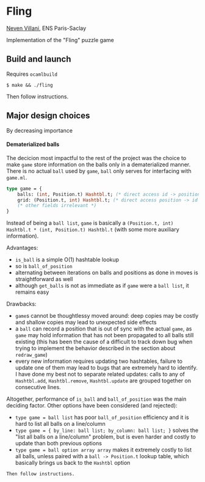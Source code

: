 # Fling

[Neven Villani](https://github.com/Vanille-N), ENS Paris-Saclay

Implementation of the "Fling" puzzle game

## Build and launch

Requires `ocamlbuild`

```
$ make && ./fling
```
Then follow instructions.

## Major design choices
By decreasing importance

#### Dematerialized balls

The decicion most impactful to the rest of the project was the choice to make `game` store information on the balls only in a dematerialized manner. There is no actual `ball` used by `game`, `ball` only serves for interfacing with `game.ml`.

```ocaml
type game = {
    balls: (int, Position.t) Hashtbl.t; (* direct access id -> position *)
    grid: (Position.t, int) Hashtbl.t; (* direct access position -> id *)
    (* other fields irrelevant *)
}
```

Instead of being a `ball list`, `game` is basically a `(Position.t, int) Hashtbl.t * (int, Position.t) Hashtbl.t` (with some more auxiliary information).

Advantages:
- `is_ball` is a simple O(1) hashtable lookup
- so is `ball_of_position`
- alternating between iterations on balls and positions as done in moves is straightforward as well
- although `get_balls` is not as immediate as if `game` were a `ball list`, it remains easy

Drawbacks:
- `game`s cannot be thoughtlessy moved around: deep copies may be costly and shallow copies may lead to unexpected side effects
- a `ball` can record a position that is out of sync with the actual `game`, as `game` may hold information that has not been propagated to all balls still existing (this has been the cause of a difficult to track down bug when trying to implement the behavior described in the section about `redraw_game`)
- every new information requires updating two hashtables, failure to update one of them may lead to bugs that are extremely hard to identify. I have done my best not to separate related updates: calls to any of `Hashtbl.add`, `Hashtbl.remove`, `Hashtbl.update` are grouped together on consecutive lines.

Altogether, performance of `is_ball` and `ball_of_position` was the main deciding factor.
Other options have been considered (and rejected):
- `type game = ball list` has poor `ball_of_position` efficiency and it is hard to list all balls on a line/column
- `type game = { by_line: ball list; by_column: ball list; }` solves the "list all balls on a line/column" problem, but is even harder and costly to update than both previous options
- `type game = ball option array array` makes it extremely costly to list all balls, unless paired with a `ball -> Position.t` lookup table, which basically brings us back to the `Hashtbl` option

```
Then follow instructions.
